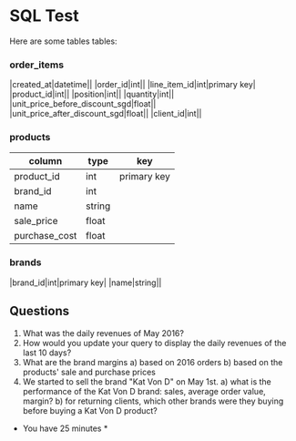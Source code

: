 # SQL Test

Here are some tables tables:


### order_items

|created_at|datetime||
|order_id|int||
|line_item_id|int|primary key|
|product_id|int||
|position|int||
|quantity|int||
|unit_price_before_discount_sgd|float||
|unit_price_after_discount_sgd|float||
|client_id|int||


### products

column | type | key
--- | --- | ---
product_id | int | primary key
brand_id | int |
name | string | |
sale_price | float |
purchase_cost | float |


### brands

|brand_id|int|primary key|
|name|string||

## Questions

1) What was the daily revenues of May 2016?
2) How would you update your query to display the daily revenues of the last 10 days?
3) What are the brand margins
    a) based on 2016 orders
    b) based on the products' sale and purchase prices
4) We started to sell the brand "Kat Von D" on May 1st.
    a) what is the performance of the Kat Von D brand: sales, average order value, margin?
    b) for returning clients, which other brands were they buying before buying a Kat Von D product?

* You have 25 minutes *
